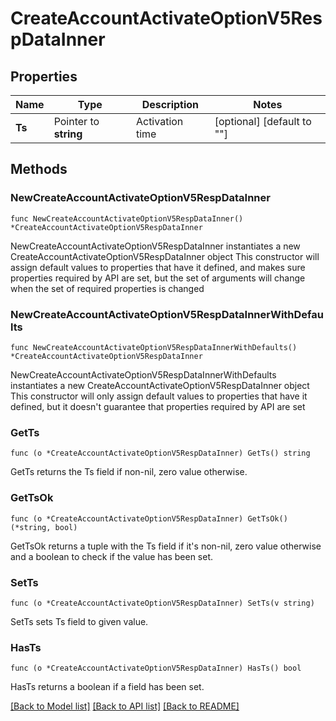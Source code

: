 # CreateAccountActivateOptionV5RespDataInner

## Properties

Name | Type | Description | Notes
------------ | ------------- | ------------- | -------------
**Ts** | Pointer to **string** | Activation time | [optional] [default to ""]

## Methods

### NewCreateAccountActivateOptionV5RespDataInner

`func NewCreateAccountActivateOptionV5RespDataInner() *CreateAccountActivateOptionV5RespDataInner`

NewCreateAccountActivateOptionV5RespDataInner instantiates a new CreateAccountActivateOptionV5RespDataInner object
This constructor will assign default values to properties that have it defined,
and makes sure properties required by API are set, but the set of arguments
will change when the set of required properties is changed

### NewCreateAccountActivateOptionV5RespDataInnerWithDefaults

`func NewCreateAccountActivateOptionV5RespDataInnerWithDefaults() *CreateAccountActivateOptionV5RespDataInner`

NewCreateAccountActivateOptionV5RespDataInnerWithDefaults instantiates a new CreateAccountActivateOptionV5RespDataInner object
This constructor will only assign default values to properties that have it defined,
but it doesn't guarantee that properties required by API are set

### GetTs

`func (o *CreateAccountActivateOptionV5RespDataInner) GetTs() string`

GetTs returns the Ts field if non-nil, zero value otherwise.

### GetTsOk

`func (o *CreateAccountActivateOptionV5RespDataInner) GetTsOk() (*string, bool)`

GetTsOk returns a tuple with the Ts field if it's non-nil, zero value otherwise
and a boolean to check if the value has been set.

### SetTs

`func (o *CreateAccountActivateOptionV5RespDataInner) SetTs(v string)`

SetTs sets Ts field to given value.

### HasTs

`func (o *CreateAccountActivateOptionV5RespDataInner) HasTs() bool`

HasTs returns a boolean if a field has been set.


[[Back to Model list]](../README.md#documentation-for-models) [[Back to API list]](../README.md#documentation-for-api-endpoints) [[Back to README]](../README.md)


